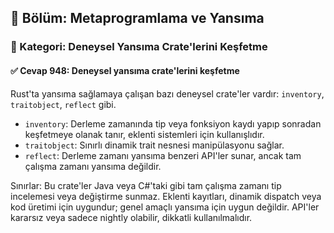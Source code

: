 ## 📘 Bölüm: Metaprogramlama ve Yansıma
### 🔹 Kategori: Deneysel Yansıma Crate'lerini Keşfetme
#### ✅ Cevap 948: Deneysel yansıma crate'lerini keşfetme

Rust'ta yansıma sağlamaya çalışan bazı deneysel crate'ler vardır: `inventory`, `traitobject`, `reflect` gibi.

- `inventory`: Derleme zamanında tip veya fonksiyon kaydı yapıp sonradan keşfetmeye olanak tanır, eklenti sistemleri için kullanışlıdır.
- `traitobject`: Sınırlı dinamik trait nesnesi manipülasyonu sağlar.
- `reflect`: Derleme zamanı yansıma benzeri API'ler sunar, ancak tam çalışma zamanı yansıma değildir.

Sınırlar: Bu crate'ler Java veya C#'taki gibi tam çalışma zamanı tip incelemesi veya değiştirme sunmaz. Eklenti kayıtları, dinamik dispatch veya kod üretimi için uygundur; genel amaçlı yansıma için uygun değildir. API'ler kararsız veya sadece nightly olabilir, dikkatli kullanılmalıdır.
